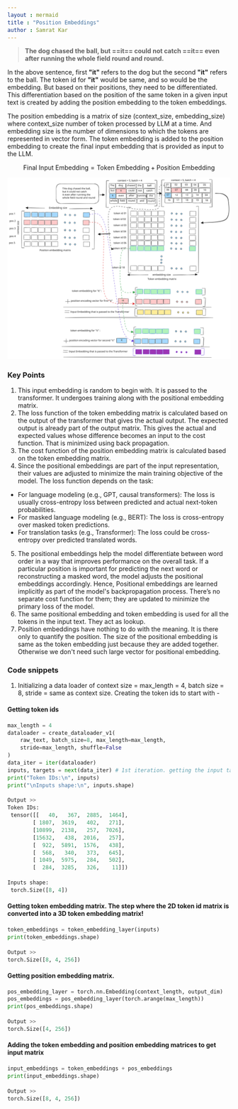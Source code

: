 ```yaml
---
layout : mermaid
title : "Position Embeddings"
author : Samrat Kar
---
```

>**The dog chased the ball, but ==it== could not catch ==it== even after running the whole field round and round.**


In the above sentence,  first **"it"** refers to the dog but the second **"it"** refers to the ball. The token id for **"it"** would be same, and so would be the embedding. But based on their positions, they need to be differentiated. This differentiation based on the position of the same token in a given input text is created by adding the position embedding to the token embeddings.

The position embedding is a matrix of size (context_size, embedding_size) where context_size number of token processed by LLM at a time. And embedding size is the number of dimensions to which the tokens are represented in vector form. The token embedding is added to the position embedding to create the final input embedding that is provided as input to the LLM. 

$$\text{Final Input Embedding} = \text{Token Embedding} + \text{Position Embedding}$$

![](/images/genai/position-embeddings.svg)

### Key Points

1. This input embedding is random to begin with. It is passed to the transformer. It undergoes training along with the positional embedding matrix.
2. The loss function of the token embedding matrix is calculated based on the output of the transformer that gives the actual output. The expected output is already part of the output matrix. This gives the actual and expected values whose difference becomes an input to the cost function. That is minimized using back propagation.
3. The cost function of the position embedding matrix is calculated based on the token embedding matrix. 
4. Since the positional embeddings are part of the input representation, their values are adjusted to minimize the main training objective of the model. The loss function depends on the task:
 - For language modeling (e.g., GPT, causal transformers): The loss is usually cross-entropy loss between predicted and actual next-token probabilities.
 - For masked language modeling (e.g., BERT): The loss is cross-entropy over masked token predictions.
 - For translation tasks (e.g., Transformer): The loss could be cross-entropy over predicted translated words.
5. The positional embeddings help the model differentiate between word order in a way that improves performance on the overall task. If a particular position is important for predicting the next word or reconstructing a masked word, the model adjusts the positional embeddings accordingly.
Hence, Positional embeddings are learned implicitly as part of the model's backpropagation process. There’s no separate cost function for them; they are updated to minimize the primary loss of the model.
5. The same positional embedding and token embedding is used for all the tokens in the input text. They act as lookup.
6. Position embeddings have nothing to do with the meaning. It is there only to quantify the position. The size of the positional embedding is same as the token embedding just because they are added together. Otherwise we don't need such large vector for positional embedding.


### Code snippets

1. Initializing a data loader of context size = max_length = 4, batch size = 8, stride = same as context size. Creating the token ids to start with - 

#### Getting token ids
```python
max_length = 4
dataloader = create_dataloader_v1(
    raw_text, batch_size=8, max_length=max_length,
    stride=max_length, shuffle=False
)
data_iter = iter(dataloader)
inputs, targets = next(data_iter) # 1st iteration. getting the input target pair.
print("Token IDs:\n", inputs)
print("\nInputs shape:\n", inputs.shape)

Output >>
Token IDs:
 tensor([[   40,   367,  2885,  1464],
        [ 1807,  3619,   402,   271],
        [10899,  2138,   257,  7026],
        [15632,   438,  2016,   257],
        [  922,  5891,  1576,   438],
        [  568,   340,   373,   645],
        [ 1049,  5975,   284,   502],
        [  284,  3285,   326,    11]])

Inputs shape:
 torch.Size([8, 4])

```

#### Getting token embedding matrix. The step where the 2D token id matrix is converted into a 3D token embedding matrix!
```python
token_embeddings = token_embedding_layer(inputs)
print(token_embeddings.shape)

Output >>
torch.Size([8, 4, 256])
```

#### Getting position embedding matrix. 
```python
pos_embedding_layer = torch.nn.Embedding(context_length, output_dim)
pos_embeddings = pos_embedding_layer(torch.arange(max_length))
print(pos_embeddings.shape)

Output >>
torch.Size([4, 256])
```

#### Adding the token embedding and position embedding matrices to get input matrix
```python
input_embeddings = token_embeddings + pos_embeddings
print(input_embeddings.shape)

Output >>
torch.Size([8, 4, 256])
```